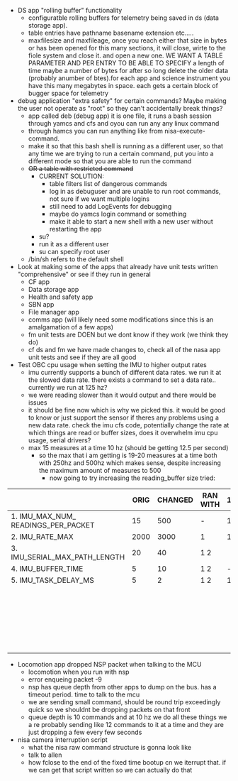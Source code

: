 
- DS app "rolling buffer" functionality
	- configuratble rolling buffers for telemetry being saved in ds (data storage app).
	- table entries have pathname basename extension etc.....
	- maxfilesize and maxfileage, once you reach either that size in bytes or has been opened for this many sections, it will close, wirte to the fiole system and close it. and open a new one. WE WANT A TABLE PARAMETER AND PER ENTRY TO BE ABLE TO SPECIFY a length of time maybe a number of bytes for after so long delete the older data (probably anumber of btes).for each app and science instrument you have this many megabytes in space. each gets a certain block of bugger space for telemetry
- debug application "extra safety" for certain commands? Maybe making the user not operate as "root" so they can't accidentally break things?
	- app called deb (debug app) it is one file, it runs a bash session through yamcs and cfs and oyou can run any any linux command
	- through hamcs you can run anything like from nisa-execute-command.
	- make it so that this bash shell is running as a different user, so that any time we are trying to run a certain command, put you into a different mode so that you are able to run the command
	- ~~OR a table with restricted command~~
		- CURRENT SOLUTION:
			- table filters list of dangerous commands
			- log in as debuguser and are unable to run root commands, not sure if we want multiple logins
			- still need to add LogEvents for debugging
			- maybe do yamcs login command or something
			- make it able to start a new shell with a new user without restarting the app
		- su?
		- run it as a different user
		- su can specify root user
	- /bin/sh refers to the default shell
- Look at making some of the apps that already have unit tests written "comprehensive" or see if they run in general  
	- CF app  
	- Data storage app  
	- Health and safety app  
	- SBN app  
	- File manager app  
	- comms app (will likely need some modifications since this is an amalgamation of a few apps)
	- fm unit tests are DOEN but we dont know if they work (we think they do)
	- cf ds and fm we have made changes to, check all of the nasa app unit tests and see if they are all good
- Test OBC cpu usage when setting the IMU to higher output rates
	- imu currently supports a bunch of different data rates. we run it at the slowed data rate. there exists a  command to set a data rate.. currently we run at 125 hz?
	- we were reading slower than it would output and there would be issues
	- it should be fine now which is why we picked this. it would be good to know or just support the sensor if theres any problems using a new data rate. check the imu cfs code, potentially change the rate at which things are read or buffer sizes, does it overwhelm imu cpu usage, serial drivers?
	- max 15 measures at a time 10 hz (should be getting 12.5 per second)
		- so the max that i am getting is 19-20 measures at a time both with 250hz and 500hz which makes sense, despite increasing the maximum amount of measures to 500
			- now going to try increasing the reading_buffer size
	tried:
	

|                                        | ORIG | CHANGED | RAN WITH | 125 | 250 | 500                                     |
| -------------------------------------- | ---- | ------- | -------- | --- | --- | --------------------------------------- |
| 1. IMU_MAX_NUM_<br>READINGS_PER_PACKET | 15   | 500     | -        | 12  | 19  | 19                                      |
| 2. IMU_RATE_MAX                        | 2000 | 3000    | 1        | 12  |     | 19                                      |
| 3. IMU_SERIAL_MAX_PATH_LENGTH          | 20   | 40      | 1 2      |     |     | 19                                      |
| 4. IMU_BUFFER_TIME                     | 5    | 10      | 1 2      | -   |     | -                                       |
| 5. IMU_TASK_DELAY_MS                   | 5    | 2       | 1 2      | 12  | 25  | 47                                      |
|                                        |      |         |          |     |     | ^ but reading array is not being popula |
|                                        |      |         |          |     |     |                                         |
|                                        |      |         |          |     |     |                                         |
|                                        |      |         |          |     |     |                                         |
|                                        |      |         |          |     |     |                                         |

- Locomotion app dropped NSP packet when talking to the MCU
	- locomotion when you run with nsp
	- error enqueing packet -9
	- nsp has queue depth from other apps to dump on the bus. has a timeout period. time to talk to the mcu
	- we are sending small command, should be round trip exceedingly quick so we shouldnt be dropping packets on that front
	- queue depth is 10 commands and at 10 hz we do all these things we a re probably sending like 12 commands to it at a time and they are just dropping a few every few seconds
- nisa camera interruption script
	- what the nisa raw command structure is gonna look like 
	- talk to allen
	- how fclose to the end of the fixed time bootup cn we iterrupt that. if we can get that script written so we can actually do that





